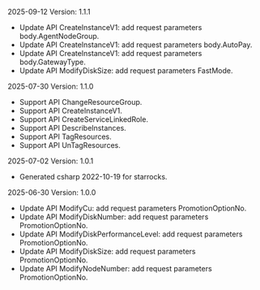2025-09-12 Version: 1.1.1
- Update API CreateInstanceV1: add request parameters body.AgentNodeGroup.
- Update API CreateInstanceV1: add request parameters body.AutoPay.
- Update API CreateInstanceV1: add request parameters body.GatewayType.
- Update API ModifyDiskSize: add request parameters FastMode.


2025-07-30 Version: 1.1.0
- Support API ChangeResourceGroup.
- Support API CreateInstanceV1.
- Support API CreateServiceLinkedRole.
- Support API DescribeInstances.
- Support API TagResources.
- Support API UnTagResources.


2025-07-02 Version: 1.0.1
- Generated csharp 2022-10-19 for starrocks.

2025-06-30 Version: 1.0.0
- Update API ModifyCu: add request parameters PromotionOptionNo.
- Update API ModifyDiskNumber: add request parameters PromotionOptionNo.
- Update API ModifyDiskPerformanceLevel: add request parameters PromotionOptionNo.
- Update API ModifyDiskSize: add request parameters PromotionOptionNo.
- Update API ModifyNodeNumber: add request parameters PromotionOptionNo.


